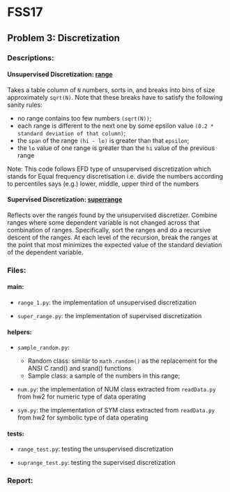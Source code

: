 # FSS17

## Problem 3: Discretization

### Descriptions:

#### Unsupervised Discretization: [range](https://lualure.github.io/info/range)
Takes a table column of `N` numbers, sorts in, and breaks into bins of size approximately `sqrt(N)`. Note that these breaks have to satisfy the following sanity rules:

+ no range contains too few numbers `(sqrt(N))`;
+ each range is different to the next one by some epsilon value `(0.2 * standard deviation of that column)`;
+ the `span` of the range `(hi - lo)` is greater than that `epsilon`;
+ the `lo` value of one range is greater than the `hi` value of the previous range

Note: This code follows EFD type of unsupervised discretization which stands for Equal frequency discretisation i.e. divide the numbers according to percentiles says (e.g.) lower, middle, upper third of the numbers

#### Supervised Discretization: [superrange](https://lualure.github.io/info/superrange)

Reflects over the ranges found by the unsupervised discretizer. Combine ranges where some dependent variable is not changed across that combination of ranges. Specifically, sort the ranges and do a recursive descent of the ranges. At each level of the recursion, break the ranges at the point that most minimizes the expected value of the standard deviation of the dependent variable.

### Files:
#### main:
- `range_1.py`: the implementation of unsupervised discretization 

- `super_range.py`:  the implementation of supervised discretization 

#### helpers:
- `sample_random.py`: 
  - Random class: similar to `math.random()` as the replacement for the ANSI C rand() and srand() functions
  - Sample class: a sample of the numbers in this range;

- `num.py`: the implementation of NUM class extracted from `readData.py` from hw2 for numeric type of data operating

- `sym.py`: the implementation of SYM class extracted from `readData.py` from hw2 for symbolic type of data operating
 
#### tests:
- `range_test.py`: testing the unsupervised discretization 

- `suprange_test.py`: testing the supervised discretization 


### Report:
